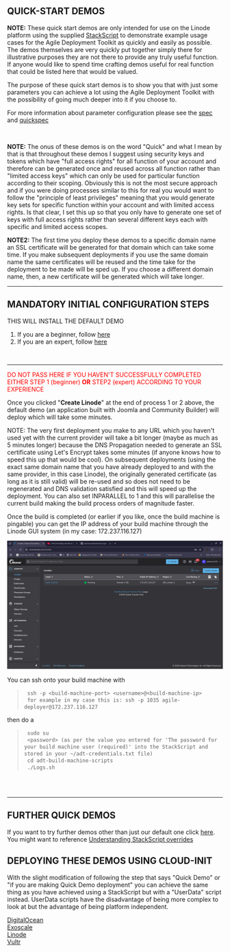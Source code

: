 ## QUICK-START DEMOS  

**NOTE:** These quick start demos are only intended for use on the Linode platform using the supplied [StackScript](https://cloud.linode.com/stackscripts/635271) to demonstrate example usage cases for the Agile Deployment Toolkit as quickly and easily as possible.  The demos themselves are very quickly put together simply there for illustrative purposes they are not there to provide any truly useful function. If anyone would like to spend time crafting demos useful for real function that could be listed here that would be valued. 

The purpose of these quick start demos is to show you that with just some parameters you can achieve a lot using the Agile Deployment Toolkit with the possibility of going much deeper into it if you choose to.

For more information about parameter configuration please see the [spec](https://github.com/wintersys-projects/adt-build-machine-scripts/blob/main/templatedconfigurations/specification.md) and [quickspec](https://github.com/wintersys-projects/adt-build-machine-scripts/blob/main/templatedconfigurations/quick_specification.dat)

<br/>

**NOTE:** The onus of these demos is on the word "Quick" and what I mean by that is that throughout these demos I suggest using security keys and tokens which have "full access rights" for all function of your account and therefore can be generated once and reused across all function rather than "limited access keys" which can only be used for particular function according to their scoping. Obviously this is not the most secure approach and if you were doing processes similar to this for real you would want to follow the "principle of least privileges" meaning that you would generate key sets for specific function within your account and with limited access rights.  Is that clear, I set this up so that you only have to generate one set of keys with full access rights rather than several different keys each with specific and limited access scopes.  

**NOTE2:** The first time you deploy these demos to a specific domain name an SSL certificate will be generated for that domain which can take some time. If you make subsequent deployments if you use the same domain name the same certificates will be reused and the time take for the deployment to be made will be sped up. If you choose a different domain name, then, a new certificate will be generated which will take longer. 

------------------------------

## MANDATORY INITIAL CONFIGURATION STEPS 
THIS WILL INSTALL THE DEFAULT DEMO

1. If you are a beginner, follow [here](./QuickStartDemosPrepBeginnerLevel.md)  
2. If you are an expert, follow [here](./QuickStartDemosPrepExpertLevel.md)

<br/>

-------------------------------

<span style="color:red">DO NOT PASS HERE IF YOU HAVEN'T SUCCESSFULLY COMPLETED EITHER STEP 1 (beginner) **OR** STEP2 (expert) ACCORDING TO YOUR EXPERIENCE</span>

Once you clicked "**Create Linode**" at the end of process 1 or 2 above, the default demo (an application built with Joomla and Community Builder) will deploy which will take some minutes. 

NOTE: The very first deployment you make to any URL which you haven't used yet with the current provider will take a bit longer (maybe as much as 5 minutes longer) because the DNS Propagation needed to generate an SSL certificate using Let's Encrypt takes some minutes (if anyone knows how to speed this up that would be cool). On subsequent deployments (using the exact same domain name that you have already deployed to and with the same provider, in this case Linode), the originally generated certificate (as long as it is still valid) will be re-used and so does not need to be regenerated and DNS validation satisfied and this will speed up the deployment. You can also set INPARALLEL to 1 and this will parallelise the current build making the build process orders of magnitude faster. 

Once the build is completed (or earlier if you like, once the build machine is pingable) you can get the IP address of your build machine through the Linode GUI system (in my case: 172.237.116.127)

![](images/lin1.png "Linode Tutorial Image 1")

You can ssh onto your build machine with

>      ssh -p <build-machine-port> <username>@<build-machine-ip>
>      for example in my case this is: ssh -p 1035 agile-deployer@172.237.116.127

then do a

>      sudo su
>      <password> (as per the value you entered for 'The password for your build machine user (required)' into the StackScript and stored in your ~/adt-credentials.txt file)
>      cd adt-build-machine-scripts
>      ./Logs.sh

<br/><br/> 

-----------------

## FURTHER QUICK DEMOS

If you want to try further demos other than just our default one click [here](./CustomisedDemos.md). You might want to reference [Understanding StackScript overrides](./ExampleStackScriptOverride.md)

## DEPLOYING THESE DEMOS USING CLOUD-INIT 

With the slight modification of following the step that says "Quick Demo" or "if you are making Quick Demo deployment" you can achieve the same thing as you have achieved using a StackScript but with a "UserData" script instead. UserData scripts have the disadvantage of being more complex to look at but the advantage of being platform independent. 

[DigitalOcean](https://www.wintersys-projects.uk/Agile%20Deployment%20Toolkit/Tutorials/digitalocean/buildmachine/)  
[Exoscale](https://www.wintersys-projects.uk/Agile%20Deployment%20Toolkit/Tutorials/exoscale/buildmachine/)  
[Linode](https://www.wintersys-projects.uk/Agile%20Deployment%20Toolkit/Tutorials/linode/build-machine/)  
[Vultr](https://www.wintersys-projects.uk/Agile%20Deployment%20Toolkit/Tutorials/vultr/buildmachine/)  






